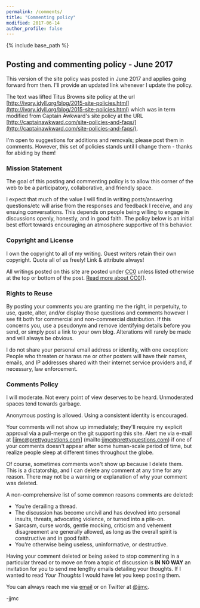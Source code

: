 ```yaml
---
permalink: /comments/
title: "Commenting policy"
modified: 2017-06-14
author_profile: false
---
```


{% include base_path %}

## Posting and commenting policy - June 2017

This version of the site policy was posted in June 2017 and applies going forward from then. I'll provide an updated link whenever I update the policy.

The text was lifted Titus Browns site policy at the url
[http://ivory.idyll.org/blog/2015-site-policies.html](http://ivory.idyll.org/blog/2015-site-policies.html) which was in term modified from Captain Awkward's site policy at the URL [http://captainawkward.com/site-policies-and-faqs/](http://captainawkward.com/site-policies-and-faqs/).

I'm open to suggestions for additions and removals; please post them in comments. However, this set of policies stands until I change them - thanks for abiding by them!

### Mission Statement

The goal of this posting and commenting policy is to allow this corner of the web to be a  participatory, collaborative, and friendly space.

I expect that much of the value I will find in writing posts/answering questions/etc will arise from the responses and feedback I receive, and any ensuing conversations. This depends on people being willing to engage in discussions openly, honestly, and in good faith. The policy below is an initial best effort towards encouraging an atmosphere supportive of this behavior.

### Copyright and License

I own the copyright to all of my writing. Guest writers retain their own copyright. Quote all of us freely! Link & attribute always!

All writings posted on this site are posted under [CC0](http://creativecommons.org/publicdomain/zero/1.0/legalcode.txt) unless listed otherwise at the top or bottom of the post. [Read more about CC0](https://creativecommons.org/about/cc0)[].

### Rights to Reuse

By posting your comments you are granting me the right, in perpetuity, to use, quote, alter, and/or display those questions and comments however I see fit both for commercial and non-commercial distribution. If this concerns you, use a pseudonym and remove identifying details before you send, or simply post a link to your own blog. Alterations will rarely be made and will always be obvious.

I do not share your personal email address or identity, with one exception: People who threaten or harass me or other posters will have their names, emails, and IP addresses shared with their internet service providers and, if necessary, law enforcement.

### Comments Policy

I will moderate. Not every point of view deserves to be heard. Unmoderated spaces tend towards garbage.

Anonymous posting is allowed. Using a consistent identity is encouraged.

Your comments will not show up immediately; they'll require my explicit approval via a pull-merge on the git supporting this site. Alert me via e-mail at [jjmc@prettyquestions.com] (mailto:jjmc@prettyquestions.com) if one of your comments doesn't appear after some human-scale period of time, but realize people sleep at different times throughout the globe.

Of course, sometimes comments won't show up because I delete them. This is a dictatorship, and I can delete any comment at any time for any reason. There may not be a warning or explanation of why your comment was deleted.

A non-comprehensive list of some common reasons comments are deleted:

 * You're derailing a thread.
 * The discussion has become uncivil and has devolved into personal insults, threats, advocating violence, or turned into a pile-on.
 * Sarcasm, curse words, gentle mocking, criticism and vehement disagreement are generally allowed, as long as the overall spirit is constructive and in good faith.
 * You're otherwise being useless, uninformative, or destructive.

Having your comment deleted or being asked to stop commenting in a particular thread or to move on from a topic of discussion is **IN NO WAY** an invitation for you to send me lengthy emails detailing your thoughts. If I wanted to read *Your Thoughts* I would have let you keep posting them.

You can always reach me via [email](mailto:jjmc@prettyquestions.com) or on Twitter at [@jjmc](http://www.twitter.com/jjmc).

-jjmc
